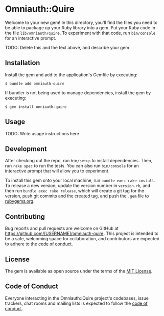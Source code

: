 # Omniauth::Quire

Welcome to your new gem! In this directory, you'll find the files you need to be able to package up your Ruby library into a gem. Put your Ruby code in the file `lib/omniauth/quire`. To experiment with that code, run `bin/console` for an interactive prompt.

TODO: Delete this and the text above, and describe your gem

## Installation

Install the gem and add to the application's Gemfile by executing:

    $ bundle add omniauth-quire

If bundler is not being used to manage dependencies, install the gem by executing:

    $ gem install omniauth-quire

## Usage

TODO: Write usage instructions here

## Development

After checking out the repo, run `bin/setup` to install dependencies. Then, run `rake spec` to run the tests. You can also run `bin/console` for an interactive prompt that will allow you to experiment.

To install this gem onto your local machine, run `bundle exec rake install`. To release a new version, update the version number in `version.rb`, and then run `bundle exec rake release`, which will create a git tag for the version, push git commits and the created tag, and push the `.gem` file to [rubygems.org](https://rubygems.org).

## Contributing

Bug reports and pull requests are welcome on GitHub at https://github.com/[USERNAME]/omniauth-quire. This project is intended to be a safe, welcoming space for collaboration, and contributors are expected to adhere to the [code of conduct](https://github.com/[USERNAME]/omniauth-quire/blob/master/CODE_OF_CONDUCT.md).

## License

The gem is available as open source under the terms of the [MIT License](https://opensource.org/licenses/MIT).

## Code of Conduct

Everyone interacting in the Omniauth::Quire project's codebases, issue trackers, chat rooms and mailing lists is expected to follow the [code of conduct](https://github.com/[USERNAME]/omniauth-quire/blob/master/CODE_OF_CONDUCT.md).
